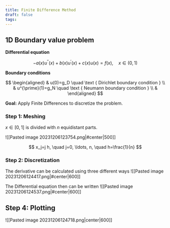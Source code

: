```yaml
---
title: Finite Difference Method
draft: false
tags:
---
```

## 1D Boundary value problem
**Differential equation**

$$
-a(x) u^{\prime \prime}(x)+b(x) u^{\prime}(x)+c(x) u(x)=f(x), \quad x \in(0,1)
$$

**Boundary conditions** 

$$
\begin{aligned}
& u(0)=g_D \quad \text { Dirichlet boundary condition } \\
& u^{\prime}(1)=g_N \quad \text { Neumann boundary condition } \\
&
\end{aligned}
$$

**Goal:** Apply Finite Differences to discretize the problem. 
### Step 1: Meshing 
$x\in [0,1]$ is divided with $n$ equidistant parts.   

![[Pasted image 20231206123754.png|#center|500]]

$$
x_j=j h, \quad j=0, \ldots, n, \quad h=\frac{1}{n}
$$

### Step 2: Discretization
The derivative can be calculated using three different ways
![[Pasted image 20231206124417.png|#center|600]]

The Differential equation then can be written
![[Pasted image 20231206124537.png|#center|600]]
## Step 4: Plotting

![[Pasted image 20231206124718.png|center|600]]